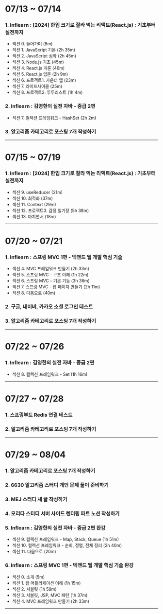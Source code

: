 # 07/13 ~ 07/14

### 1. Inflearn : [2024] 한입 크기로 잘라 먹는 리액트(React.js) : 기초부터 실전까지

- 섹션 0. 들어가며 (8m)
- 섹션 1. JavaScript 기본 (2h 35m)
- 섹션 2. JavaScript 심화 (2h 45m)
- 섹션 3. Node.js 기초 (45m)
- 섹션 4. React.js 개론 (46m)
- 섹션 5. React.js 입문 (2h 9m)
- 섹션 6. 프로젝트1. 카운터 앱 (23m)
- 섹션 7. 라이프사이클 (25m)
- 섹션 8. 프로젝트2. 투두리스트 (1h 4m)

### 2. Inflearn : 김영한의 실전 자바 - 중급 2편

- 섹션 7. 컬렉션 프레임워크 - HashSet (2h 2m)

### 3. 알고리즘 카테고리로 포스팅 7개 작성하기

---

# 07/15 ~ 07/19

### 1. Inflearn : [2024] 한입 크기로 잘라 먹는 리액트(React.js) : 기초부터 실전까지

- 섹션 9. useReducer (21m)
- 섹션 10. 최적화 (37m)
- 섹션 11. Context (29m)
- 섹션 12. 프로젝트3. 감정 일기장 (5h 38m)
- 섹션 13. 마치면서 (18m)

---

# 07/20 ~ 07/21

### 1. Inflearn : 스프링 MVC 1편 - 백엔드 웹 개발 핵심 기술

- 섹션 4. MVC 프레임워크 만들기 (2h 33m)
- 섹션 5. 스프링 MVC - 구조 이해 (1h 22m)
- 섹션 6. 스프링 MVC - 기본 기능 (3h 36m)
- 섹션 7. 스프링 MVC - 웹 페이지 만들기 (2h 11m)
- 섹션 8. 다음으로 (40m)

### 2. 구글, 네이버, 카카오 소셜 로그인 테스트

### 3. 알고리즘 카테고리로 포스팅 7개 작성하기

---

# 07/22 ~ 07/26

### 1. Inflearn : 김영한의 실전 자바 - 중급 2편

- 섹션 8. 컬렉션 프레임워크 - Set (1h 16m)

---

# 07/27 ~ 07/28

### 1. 스프링부트 Redis 연결 테스트

### 2. 알고리즘 카테고리로 포스팅 7개 작성하기

---

# 07/29 ~ 08/04

### 1. 알고리즘 카테고리로 포스팅 7개 작성하기

### 2. 6630 알고리즘 스터디 개인 문제 풀이 준비하기

### 3. MEJ 스터디 새 글 작성하기

### 4. 모리다 스터디 서버 사이드 렌더링 파트 노션 작성하기

### 5. Inflearn : 김영한의 실전 자바 - 중급 2편 완강

- 섹션 9. 컬렉션 프레임워크 - Map, Stack, Queue (1h 51m)
- 섹션 10. 컬렉션 프레임워크 - 순회, 정렬, 전체 정리 (2h 40m)
- 섹션 11. 다음으로 (20m)

### 6. Inflearn : 스프링 MVC 1편 - 벡엔드 웹 개발 핵심 기술 완강

- 섹션 0. 소개 (5m)
- 섹션 1. 웹 어플리케이션 이해 (1h 15m)
- 섹션 2. 서블릿 (1h 59m)
- 섹션 3. 서블릿, JSP, MVC 패턴 (1h 37m)
- 섹션 4. MVC 프레임워크 만들기 (2h 33m)

---
